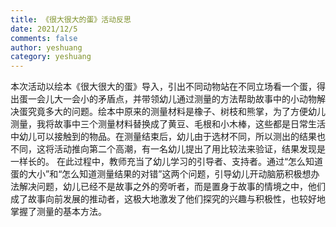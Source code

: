 ```yaml
---
title: 《很大很大的蛋》活动反思
date: 2021/12/5
comments: false
author: yeshuang
category: yeshuang
---
```


本次活动以绘本《很大很大的蛋》导入，引出不同动物站在不同立场看一个蛋，得出蛋一会儿大一会小的矛盾点，并带领幼儿通过测量的方法帮助故事中的小动物解决蛋究竟多大的问题。绘本中原来的测量材料是橡子、树枝和熊掌，为了方便幼儿测量，我将故事中三个测量材料替换成了黄豆、毛根和小木棒，这些都是日常生活中幼儿可以接触到的物品。在测量结束后，幼儿由于选材不同，所以测出的结果也不同，这将活动推向第二个高潮，有一名幼儿提出了用比较法来验证，结果发现是一样长的。
在此过程中，教师充当了幼儿学习的引导者、支持者。通过“怎么知道蛋的大小”和“怎么知道测量结果的对错”这两个问题，引导幼儿开动脑筋积极想办法解决问题，幼儿已经不是故事之外的旁听者，而是置身于故事的情境之中，他们成了故事向前发展的推动者，这极大地激发了他们探究的兴趣与积极性，也较好地掌握了测量的基本方法。
